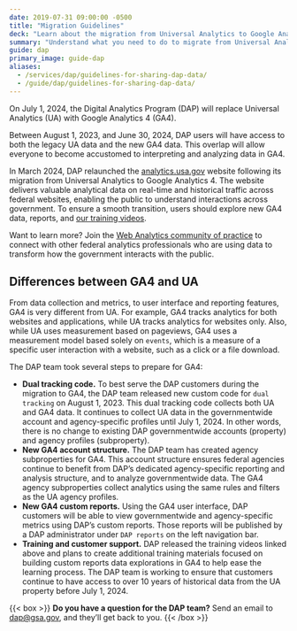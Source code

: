 ```yaml
---
date: 2019-07-31 09:00:00 -0500
title: "Migration Guidelines"
deck: "Learn about the migration from Universal Analytics to Google Analytics 4"
summary: "Understand what you need to do to migrate from Universal Analytics to Google Analytics 4."
guide: dap
primary_image: guide-dap
aliases:
  - /services/dap/guidelines-for-sharing-dap-data/
  - /guide/dap/guidelines-for-sharing-dap-data/
---
```


On July 1, 2024, the Digital Analytics Program (DAP) will replace Universal Analytics (UA) with Google Analytics 4 (GA4).

Between August 1, 2023, and June 30, 2024, DAP users will have access to both the legacy UA data and the new GA4 data. This overlap will allow everyone to become accustomed to interpreting and analyzing data in GA4.

In March 2024, DAP relaunched the [analytics.usa.gov](http://analytics.usa.gov/) website following its migration from Universal Analytics to Google Analytics 4. The website delivers valuable analytical data on real-time and historical traffic across federal websites, enabling the public to understand interactions across government. To ensure a smooth transition, users should explore new GA4 data, reports, and [our training videos](https://www.youtube.com/playlist?list=PLd9b-GuOJ3nEz1NYl66orgVZIu17laKba).

Want to learn more? Join the [Web Analytics community of practice](https://digital.gov/communities/web-analytics-and-optimization/) to connect with other federal analytics professionals who are using data to transform how the government interacts with the public.

## Differences between GA4 and UA

From data collection and metrics, to user interface and reporting features, GA4 is very different from UA. For example, GA4 tracks analytics for both websites and applications, while UA tracks analytics for websites only. Also, while UA uses measurement based on pageviews, GA4 uses a measurement model based solely on `events`, which is a measure of a specific user interaction with a website, such as a click or a file download.

The DAP team took several steps to prepare for GA4:

- **Dual tracking code.** To best serve the DAP customers during the migration to GA4, the DAP team released new custom code for `dual tracking` on August 1, 2023. This dual tracking code collects both UA and GA4 data. It continues to collect UA data in the governmentwide account and agency-specific profiles until July 1, 2024. In other words, there is no change to existing DAP governmentwide accounts (property) and agency profiles (subproperty).
- **New GA4 account structure.** The DAP team has created agency subproperties for GA4. This account structure ensures federal agencies continue to benefit from DAP’s dedicated agency-specific reporting and analysis structure, and to analyze governmentwide data. The GA4 agency subproperties collect analytics using the same rules and filters as the UA agency profiles.
- **New GA4 custom reports.** Using the GA4 user interface, DAP customers will be able to view governmentwide and agency-specific metrics using DAP’s custom reports. Those reports will be published by a DAP administrator under `DAP reports` on the left navigation bar.
- **Training and customer support.** DAP released the training videos linked above and plans to create additional training materials focused on building custom reports data explorations in GA4 to help ease the learning process. The DAP team is working to ensure that customers continue to have access to over 10 years of historical data from the UA property before July 1, 2024.

{{< box >}}
**Do you have a question for the DAP team?** Send an email to [dap@gsa.gov](mailto:dap@gsa.gov), and they’ll get back to you.
{{< /box >}}
